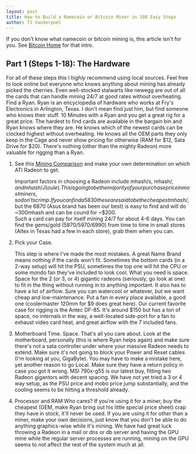 ```yaml
--- 
layout: post
title: How to Build a Namecoin or Bitcoin Miner in 198 Easy Steps
author: TJ Vanderpoel
---
```

If you don't know what namecoin or bitcoin mining is, this article isn't for you.  See [Bitcoin Home](http://bitcoin.org) for that intro.

## Part 1 (Steps 1-18): The Hardware

For all of these steps this I _highly_ recommend using local sources.  Feel free to look online but everyone who knows anything 
about mining has already picked the cherries.   Even well-stocked stalwarts like newegg are out of all the cards that can 
handle mining 24/7 at good rates without overheating.  Find a Ryan.  Ryan is an encyclopedia of hardware who works at Fry's 
Electronics in Arlington, Texas.  I don't mean find just him, but find someone who knows their stuff.  10 Minutes with a Ryan
and you get a great rig for a great price.  The hardest to find cards are available in the bargain bin and Ryan knows where they
are.  He knows which of the newest cards can be clocked highest without overheating.  He knows all the OEM parts they only keep
in the Cage and never show pricing for otherwise (RAM for $12, Sata Drive for $20).  There's nothing (other than the mighty
Radeon) more valuable for rigging than a Ryan.
   
1. See this [Mining Comparison](https://en.bitcoin.it/wiki/Mining_hardware_comparison) and make your own determination on which ATI Radeon to get.
   
   Important factors in choosing a Radeon include mhash/s, mhash/$, and mhash/J(oule). This is going to be the majority
   of your purchase price in most miners, so don't scrimp.  If you can find a 5830 these are said to be the cheapest
   mhash/$, but the 6870 (Asus brand has been our best) is easy to find and will do ~300mhash and can be cound for ~$200.  
   Such a card can pay for itself mining 24/7 for about 4-6 days.  You can find the gems/gold (5870/5970/6990) from time
   to time in small stores (Altex in Texas had a few in each store), grab them when you can.

2. Pick your Case.  

   This step is where I've made the most mistakes.  A great Name Brand means nothing if the cards won't fit.  Sometimes the
   bottom cards (in a 2-way setup) will hit the PSU, sometimes the top one will hit the CPU or some mondo fan they've included
   to look cool.  What you need is space.  Space for the 2 (or 3, or 4) gigantic radeons (seriously, go look at one) to fit in the
   thing without running in to anything important.  It also has to have a lot of airflow.  Sure you can watercool or whatever, but
   we want cheap and low-maintenance.  Put a fan in every place available, a good one (coolermaster 120mm for $9 does great here).
   Our current favorite case for rigging is the Antec DF-85.  It's around $150 but has a ton of space, no internals in the way, a
   well-located side-port for a fan to exhaust video card heat, and great airflow with the 7 included fans.

3. Motherboard Time.
   Space.  That's all you care about.  Look at the motherboard, personally (this is where Ryan helps again) and make sure there's
   not a sata controller under where your massive Radeon needs to extend.  Make sure it's not going to block your Power and Reset
   cables (I'm looking at you, GigaByte).  You may have to make a mistake here, yet another reason to go Local.  Make sure they
   have a return policy in case you got it wrong.  MSI 790x-g55 is our latest buy, fitting two Radeon gigantors with decent spacing.
   We have not yet tried a 3 or 4 way setup, as the PSU price and mobo price jump substantially, and the cooling seems to be hitting
   a threshold already.

4. Processor and RAM
   Who cares?  If you're using it for a miner, buy the cheapest (OEM, make Ryan bring out his little special price sheet) crap they have
   in stock, it'll never be used.  If you are using it for other than a miner, make your own decisions, just know that you don't be able
   to do anything graphics-wise while it's mining.  We have had great luck throwing a Radeon in a mail or dns or db server and having
   the GPU mine while the regular server processes are running, mining on the GPU seems to not affect the rest of the system much at all.

 

    

